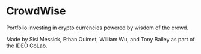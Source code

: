 # CrowdWise

Portfolio investing in crypto currencies powered by wisdom of the crowd.

Made by Sisi Messick, Ethan Ouimet, William Wu, and Tony Bailey as part of the IDEO CoLab.
